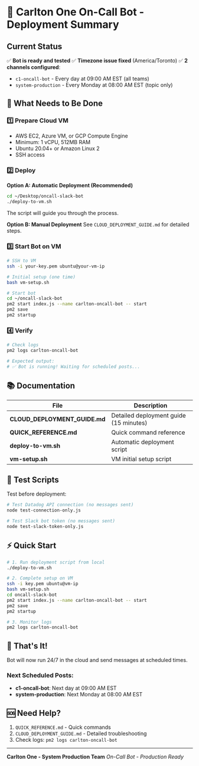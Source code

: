 # 🚀 Carlton One On-Call Bot - Deployment Summary

## Current Status

✅ **Bot is ready and tested**
✅ **Timezone issue fixed** (America/Toronto)
✅ **2 channels configured**:
  - `c1-oncall-bot` - Every day at 09:00 AM EST (all teams)
  - `system-production` - Every Monday at 08:00 AM EST (topic only)

## 🎯 What Needs to Be Done

### 1️⃣ Prepare Cloud VM
- AWS EC2, Azure VM, or GCP Compute Engine
- Minimum: 1 vCPU, 512MB RAM
- Ubuntu 20.04+ or Amazon Linux 2
- SSH access

### 2️⃣ Deploy

**Option A: Automatic Deployment (Recommended)**
```bash
cd ~/Desktop/oncall-slack-bot
./deploy-to-vm.sh
```
The script will guide you through the process.

**Option B: Manual Deployment**
See `CLOUD_DEPLOYMENT_GUIDE.md` for detailed steps.

### 3️⃣ Start Bot on VM
```bash
# SSH to VM
ssh -i your-key.pem ubuntu@your-vm-ip

# Initial setup (one time)
bash vm-setup.sh

# Start bot
cd ~/oncall-slack-bot
pm2 start index.js --name carlton-oncall-bot -- start
pm2 save
pm2 startup
```

### 4️⃣ Verify
```bash
# Check logs
pm2 logs carlton-oncall-bot

# Expected output:
# ✅ Bot is running! Waiting for scheduled posts...
```

## 📚 Documentation

| File | Description |
|------|-------------|
| **CLOUD_DEPLOYMENT_GUIDE.md** | Detailed deployment guide (15 minutes) |
| **QUICK_REFERENCE.md** | Quick command reference |
| **deploy-to-vm.sh** | Automatic deployment script |
| **vm-setup.sh** | VM initial setup script |

## 🧪 Test Scripts

Test before deployment:

```bash
# Test Datadog API connection (no messages sent)
node test-connection-only.js

# Test Slack bot token (no messages sent)
node test-slack-token-only.js
```

## ⚡ Quick Start

```bash
# 1. Run deployment script from local
./deploy-to-vm.sh

# 2. Complete setup on VM
ssh -i key.pem ubuntu@vm-ip
bash vm-setup.sh
cd oncall-slack-bot
pm2 start index.js --name carlton-oncall-bot -- start
pm2 save
pm2 startup

# 3. Monitor logs
pm2 logs carlton-oncall-bot
```

## 🎉 That's It!

Bot will now run 24/7 in the cloud and send messages at scheduled times.

### Next Scheduled Posts:
- **c1-oncall-bot**: Next day at 09:00 AM EST
- **system-production**: Next Monday at 08:00 AM EST

## 🆘 Need Help?

1. `QUICK_REFERENCE.md` - Quick commands
2. `CLOUD_DEPLOYMENT_GUIDE.md` - Detailed troubleshooting
3. Check logs: `pm2 logs carlton-oncall-bot`

---

**Carlton One - System Production Team**
*On-Call Bot - Production Ready*
